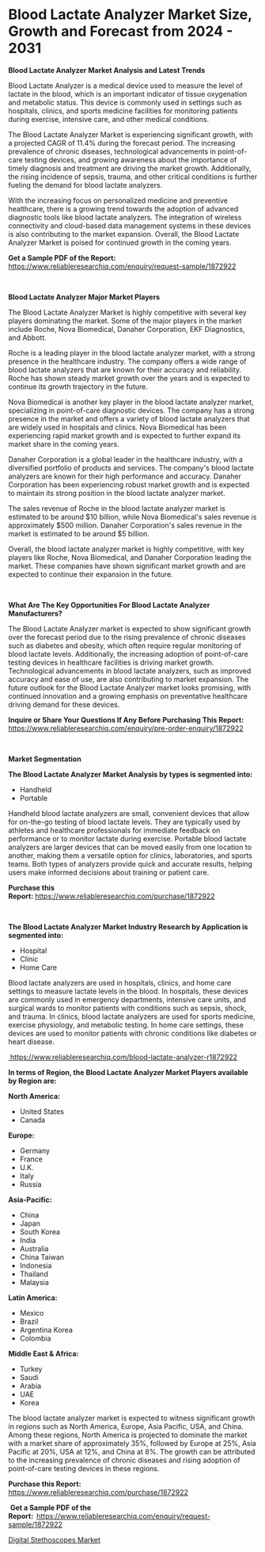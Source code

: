 <p><h1>Blood Lactate Analyzer Market Size, Growth and Forecast from 2024 - 2031</h1></p><p><strong>Blood Lactate Analyzer Market Analysis and Latest Trends</strong></p>
<p><p>Blood Lactate Analyzer is a medical device used to measure the level of lactate in the blood, which is an important indicator of tissue oxygenation and metabolic status. This device is commonly used in settings such as hospitals, clinics, and sports medicine facilities for monitoring patients during exercise, intensive care, and other medical conditions.</p><p>The Blood Lactate Analyzer Market is experiencing significant growth, with a projected CAGR of 11.4% during the forecast period. The increasing prevalence of chronic diseases, technological advancements in point-of-care testing devices, and growing awareness about the importance of timely diagnosis and treatment are driving the market growth. Additionally, the rising incidence of sepsis, trauma, and other critical conditions is further fueling the demand for blood lactate analyzers.</p><p>With the increasing focus on personalized medicine and preventive healthcare, there is a growing trend towards the adoption of advanced diagnostic tools like blood lactate analyzers. The integration of wireless connectivity and cloud-based data management systems in these devices is also contributing to the market expansion. Overall, the Blood Lactate Analyzer Market is poised for continued growth in the coming years.</p></p>
<p><strong>Get a Sample PDF of the Report:&nbsp;</strong> <a href="https://www.reliableresearchiq.com/enquiry/request-sample/1872922">https://www.reliableresearchiq.com/enquiry/request-sample/1872922</a></p>
<p>&nbsp;</p>
<p><strong>Blood Lactate Analyzer Major Market Players</strong></p>
<p><p>The Blood Lactate Analyzer Market is highly competitive with several key players dominating the market. Some of the major players in the market include Roche, Nova Biomedical, Danaher Corporation, EKF Diagnostics, and Abbott.</p><p>Roche is a leading player in the blood lactate analyzer market, with a strong presence in the healthcare industry. The company offers a wide range of blood lactate analyzers that are known for their accuracy and reliability. Roche has shown steady market growth over the years and is expected to continue its growth trajectory in the future.</p><p>Nova Biomedical is another key player in the blood lactate analyzer market, specializing in point-of-care diagnostic devices. The company has a strong presence in the market and offers a variety of blood lactate analyzers that are widely used in hospitals and clinics. Nova Biomedical has been experiencing rapid market growth and is expected to further expand its market share in the coming years.</p><p>Danaher Corporation is a global leader in the healthcare industry, with a diversified portfolio of products and services. The company's blood lactate analyzers are known for their high performance and accuracy. Danaher Corporation has been experiencing robust market growth and is expected to maintain its strong position in the blood lactate analyzer market.</p><p>The sales revenue of Roche in the blood lactate analyzer market is estimated to be around $10 billion, while Nova Biomedical's sales revenue is approximately $500 million. Danaher Corporation's sales revenue in the market is estimated to be around $5 billion.</p><p>Overall, the blood lactate analyzer market is highly competitive, with key players like Roche, Nova Biomedical, and Danaher Corporation leading the market. These companies have shown significant market growth and are expected to continue their expansion in the future.</p></p>
<p>&nbsp;</p>
<p><strong>What Are The Key Opportunities For Blood Lactate Analyzer Manufacturers?</strong></p>
<p><p>The Blood Lactate Analyzer market is expected to show significant growth over the forecast period due to the rising prevalence of chronic diseases such as diabetes and obesity, which often require regular monitoring of blood lactate levels. Additionally, the increasing adoption of point-of-care testing devices in healthcare facilities is driving market growth. Technological advancements in blood lactate analyzers, such as improved accuracy and ease of use, are also contributing to market expansion. The future outlook for the Blood Lactate Analyzer market looks promising, with continued innovation and a growing emphasis on preventative healthcare driving demand for these devices.</p></p>
<p><strong>Inquire or Share Your Questions If Any Before Purchasing This Report:</strong> <a href="https://www.reliableresearchiq.com/enquiry/pre-order-enquiry/1872922">https://www.reliableresearchiq.com/enquiry/pre-order-enquiry/1872922</a></p>
<p>&nbsp;</p>
<p><strong>Market Segmentation</strong></p>
<p><strong>The Blood Lactate Analyzer Market Analysis by types is segmented into:</strong></p>
<p><ul><li>Handheld</li><li>Portable</li></ul></p>
<p><p>Handheld blood lactate analyzers are small, convenient devices that allow for on-the-go testing of blood lactate levels. They are typically used by athletes and healthcare professionals for immediate feedback on performance or to monitor lactate during exercise. Portable blood lactate analyzers are larger devices that can be moved easily from one location to another, making them a versatile option for clinics, laboratories, and sports teams. Both types of analyzers provide quick and accurate results, helping users make informed decisions about training or patient care.</p></p>
<p><strong>Purchase this Report:&nbsp;</strong><a href="https://www.reliableresearchiq.com/purchase/1872922">https://www.reliableresearchiq.com/purchase/1872922</a></p>
<p>&nbsp;</p>
<p><strong>The Blood Lactate Analyzer Market Industry Research by Application is segmented into:</strong></p>
<p><ul><li>Hospital</li><li>Clinic</li><li>Home Care</li></ul></p>
<p><p>Blood lactate analyzers are used in hospitals, clinics, and home care settings to measure lactate levels in the blood. In hospitals, these devices are commonly used in emergency departments, intensive care units, and surgical wards to monitor patients with conditions such as sepsis, shock, and trauma. In clinics, blood lactate analyzers are used for sports medicine, exercise physiology, and metabolic testing. In home care settings, these devices are used to monitor patients with chronic conditions like diabetes or heart disease.</p></p>
<p><a href="https://www.reliableresearchiq.com/blood-lactate-analyzer-r1872922">&nbsp;https://www.reliableresearchiq.com/blood-lactate-analyzer-r1872922</a></p>
<p><strong>In terms of Region, the Blood Lactate Analyzer Market Players available by Region are:</strong></p>
<p>
    <p> <strong> North America: </strong>
        <ul>
            <li>United States</li>
            <li>Canada</li>
        </ul>
        </p> 
    <p> <strong> Europe: </strong>
        <ul>
            <li>Germany</li>
            <li>France</li>
            <li>U.K.</li>
            <li>Italy</li>
            <li>Russia</li>
        </ul>
        </p> 
    <p> <strong> Asia-Pacific: </strong>
        <ul>
            <li>China</li>
            <li>Japan</li>
            <li>South Korea</li>
            <li>India</li>
            <li>Australia</li>
            <li>China Taiwan</li>
            <li>Indonesia</li>
            <li>Thailand</li>
            <li>Malaysia</li>
        </ul>
        </p> 
    <p> <strong> Latin America: </strong>
        <ul>
            <li>Mexico</li>
            <li>Brazil</li>
            <li>Argentina Korea</li>
            <li>Colombia</li>
        </ul>
        </p> 
    <p> <strong> Middle East & Africa: </strong>
        <ul>
            <li>Turkey</li>
            <li>Saudi</li>
            <li>Arabia</li>
            <li>UAE</li>
            <li>Korea</li>
        </ul>
    </p>
    </p>
<p><p>The blood lactate analyzer market is expected to witness significant growth in regions such as North America, Europe, Asia Pacific, USA, and China. Among these regions, North America is projected to dominate the market with a market share of approximately 35%, followed by Europe at 25%, Asia Pacific at 20%, USA at 12%, and China at 8%. The growth can be attributed to the increasing prevalence of chronic diseases and rising adoption of point-of-care testing devices in these regions.</p></p>
<p><strong>Purchase this Report: </strong><a href="https://www.reliableresearchiq.com/purchase/1872922">https://www.reliableresearchiq.com/purchase/1872922</a></p>
<p>&nbsp;<strong>Get a Sample PDF of the Report:&nbsp;&nbsp;</strong><a href="https://www.reliableresearchiq.com/enquiry/request-sample/1872922">https://www.reliableresearchiq.com/enquiry/request-sample/1872922</a></p>
<p><strong></strong></p>
<p><p><a href="https://github.com/Paul14Anderson63/Market-Research-Report-List-5/blob/main/digital-stethoscopes-market.md">Digital Stethoscopes Market</a></p></p>